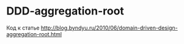 # DDD-aggregation-root
Код к статье http://blog.byndyu.ru/2010/06/domain-driven-design-aggregation-root.html
